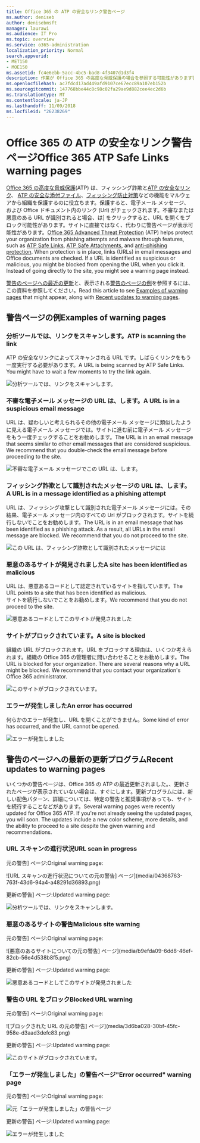 ```yaml
---
title: Office 365 の ATP の安全なリンク警告ページ
ms.author: deniseb
author: denisebmsft
manager: laurawi
ms.audience: IT Pro
ms.topic: overview
ms.service: o365-administration
localization_priority: Normal
search.appverid:
- MET150
- MOE150
ms.assetid: fc4e6ebb-5acc-4bc5-bad8-4f3407d1d3f4
description: 作業が Office 365 の高度な脅威保護の場合を参照する可能性があります警告ページの概要を取得します。
ms.openlocfilehash: ac7fdcd17ad449afd9107ce67ecc89a107eb152b
ms.sourcegitcommit: 147768bbe44c8c98c02fa29ae9d882cee4ec2d6b
ms.translationtype: MT
ms.contentlocale: ja-JP
ms.lasthandoff: 11/09/2018
ms.locfileid: "26238269"
---
```

# <a name="office-365-atp-safe-links-warning-pages"></a><span data-ttu-id="cf823-103">Office 365 の ATP の安全なリンク警告ページ</span><span class="sxs-lookup"><span data-stu-id="cf823-103">Office 365 ATP Safe Links warning pages</span></span>

<span data-ttu-id="cf823-p101">[Office 365 の高度な脅威保護](office-365-atp.md)(ATP) は、フィッシング詐欺と[ATP の安全なリンク](atp-safe-links.md)、 [ATP の安全な添付ファイル](atp-safe-attachments.md)、[フィッシング防止対策](anti-phishing-protection.md)などの機能をマルウェアから組織を保護するのに役立ちます。保護すると、電子メール メッセージ、および Office ドキュメント内のリンク (Url) がチェックされます。不審なまたは悪意のある URL が識別されると場合、は] をクリックすると、URL を開くをブロック可能性があります。サイトに直接ではなく、代わりに警告ページが表示可能性があります。</span><span class="sxs-lookup"><span data-stu-id="cf823-p101">[Office 365 Advanced Threat Protection](office-365-atp.md) (ATP) helps protect your organization from phishing attempts and malware through features, such as [ATP Safe Links](atp-safe-links.md), [ATP Safe Attachments](atp-safe-attachments.md), and [anti-phishing protection](anti-phishing-protection.md). When protection is in place, links (URLs) in email messages and Office documents are checked. If a URL is identified as suspicious or malicious, you might be blocked from opening the URL when you click it. Instead of going directly to the site, you might see a warning page instead.</span></span> 
  
<span data-ttu-id="cf823-108">[警告のページへの最近の更新](atp-safe-links-warning-pages.md#updates)と、表示される[警告のページの例](atp-safe-links-warning-pages.md#examples)を参照するには、この資料を参照してください。</span><span class="sxs-lookup"><span data-stu-id="cf823-108">Read this article to see [Examples of warning pages](atp-safe-links-warning-pages.md#examples) that might appear, along with [Recent updates to warning pages](atp-safe-links-warning-pages.md#updates).</span></span>
  
## <a name="examples-of-warning-pages"></a><span data-ttu-id="cf823-109">警告ページの例</span><span class="sxs-lookup"><span data-stu-id="cf823-109">Examples of warning pages</span></span>

### <a name="atp-is-scanning-the-link"></a><span data-ttu-id="cf823-110">分析ツールでは、リンクをスキャンします。</span><span class="sxs-lookup"><span data-stu-id="cf823-110">ATP is scanning the link</span></span>

<span data-ttu-id="cf823-p102">ATP の安全なリンクによってスキャンされる URL です。しばらくリンクをもう一度実行する必要があります。</span><span class="sxs-lookup"><span data-stu-id="cf823-p102">A URL is being scanned by ATP Safe Links. You might have to wait a few moments to try the link again.</span></span>

![分析ツールでは、リンクをスキャンします。](media/ee8dd5ed-6b91-4248-b054-12b719e8d0ed.png)

### <a name="a-url-is-in-a-suspicious-email-message"></a><span data-ttu-id="cf823-114">不審な電子メール メッセージの URL は、します。</span><span class="sxs-lookup"><span data-stu-id="cf823-114">A URL is in a suspicious email message</span></span>

<span data-ttu-id="cf823-p103">URL は、疑わしいと考えられるその他の電子メール メッセージに類似したように見える電子メール メッセージでは。サイトに進む前に電子メール メッセージをもう一度チェックすることをお勧めします。</span><span class="sxs-lookup"><span data-stu-id="cf823-p103">The URL is in an email message that seems similar to other email messages that are considered suspicious. We recommend that you double-check the email message before proceeding to the site.</span></span>

![不審な電子メール メッセージでこの URL は、します。](media/33f57923-23e3-4b0f-838b-6ad589ba897b.png)

### <a name="a-url-is-in-a-message-identified-as-a-phishing-attempt"></a><span data-ttu-id="cf823-118">フィッシング詐欺として識別されたメッセージの URL は、します。</span><span class="sxs-lookup"><span data-stu-id="cf823-118">A URL is in a message identified as a phishing attempt</span></span>

<span data-ttu-id="cf823-p104">URL は、フィッシング攻撃として識別された電子メール メッセージには。その結果、電子メール メッセージ内のすべての Url がブロックされます。サイトを続行しないでことをお勧めします。</span><span class="sxs-lookup"><span data-stu-id="cf823-p104">The URL is in an email message that has been identified as a phishing attack. As a result, all URLs in the email message are blocked. We recommend that you do not proceed to the site.</span></span>

![この URL は、フィッシング詐欺として識別されたメッセージには](media/6e544a28-0604-4821-aba6-d5a57bb917e5.png)

### <a name="a-site-has-been-identified-as-malicious"></a><span data-ttu-id="cf823-123">悪意のあるサイトが発見されました</span><span class="sxs-lookup"><span data-stu-id="cf823-123">A site has been identified as malicious</span></span>

<span data-ttu-id="cf823-124">URL は、悪意あるコードとして認定されているサイトを指しています。</span><span class="sxs-lookup"><span data-stu-id="cf823-124">The URL points to a site that has been identified as malicious.</span></span>  <br/> <span data-ttu-id="cf823-125">サイトを続行しないでことをお勧めします。</span><span class="sxs-lookup"><span data-stu-id="cf823-125">We recommend that you do not proceed to the site.</span></span>

![悪意あるコードとしてこのサイトが発見されました](media/058883c8-23f0-4672-9c1c-66b084796177.png)

### <a name="a-site-is-blocked"></a><span data-ttu-id="cf823-127">サイトがブロックされています。</span><span class="sxs-lookup"><span data-stu-id="cf823-127">A site is blocked</span></span>

<span data-ttu-id="cf823-p105">組織の URL がブロックされます。URL をブロックする理由は、いくつか考えられます。組織の Office 365 の管理者に問い合わせることをお勧めします。</span><span class="sxs-lookup"><span data-stu-id="cf823-p105">The URL is blocked for your organization. There are several reasons why a URL might be blocked. We recommend that you contact your organization's Office 365 administrator.</span></span>

![このサイトがブロックされています。](media/6b4bda2d-a1e6-419e-8b10-588e83c3af3f.png)

### <a name="an-error-has-occurred"></a><span data-ttu-id="cf823-132">エラーが発生しました</span><span class="sxs-lookup"><span data-stu-id="cf823-132">An error has occurred</span></span>

<span data-ttu-id="cf823-133">何らかのエラーが発生し、URL を開くことができません。</span><span class="sxs-lookup"><span data-stu-id="cf823-133">Some kind of error has occurred, and the URL cannot be opened.</span></span>

![エラーが発生しました](media/2f7465a4-1cf4-4c1c-b7d4-3c07e4b795b4.png)

## <a name="recent-updates-to-warning-pages"></a><span data-ttu-id="cf823-135">警告のページへの最新の更新プログラム</span><span class="sxs-lookup"><span data-stu-id="cf823-135">Recent updates to warning pages</span></span>

<span data-ttu-id="cf823-p106">いくつかの警告ページは、Office 365 の ATP の最近更新されました。、更新されたページが表示されていない場合は、すぐにします。更新プログラムには、新しい配色パターン、詳細については、特定の警告と推奨事項があっても、サイトを続行することなどがあります。</span><span class="sxs-lookup"><span data-stu-id="cf823-p106">Several warning pages were recently updated for Office 365 ATP. If you're not already seeing the updated pages, you will soon. The updates include a new color scheme, more details, and the ability to proceed to a site despite the given warning and recommendations.</span></span>

### <a name="url-scan-in-progress"></a><span data-ttu-id="cf823-139">URL スキャンの進行状況</span><span class="sxs-lookup"><span data-stu-id="cf823-139">URL scan in progress</span></span>

<span data-ttu-id="cf823-140">元の警告] ページ:</span><span class="sxs-lookup"><span data-stu-id="cf823-140">Original warning page:</span></span>

![URL スキャンの進行状況についての元の警告] ページ](media/04368763-763f-43d6-94a4-a48291d36893.png)

<span data-ttu-id="cf823-142">更新の警告] ページ:</span><span class="sxs-lookup"><span data-stu-id="cf823-142">Updated warning page:</span></span>

![分析ツールでは、リンクをスキャンします。](media/ee8dd5ed-6b91-4248-b054-12b719e8d0ed.png)

### <a name="malicious-site-warning"></a><span data-ttu-id="cf823-144">悪意のあるサイトの警告</span><span class="sxs-lookup"><span data-stu-id="cf823-144">Malicious site warning</span></span>

<span data-ttu-id="cf823-145">元の警告] ページ:</span><span class="sxs-lookup"><span data-stu-id="cf823-145">Original warning page:</span></span>

![悪意のあるサイトについての元の警告] ページ](media/b9efda09-6dd8-46ef-82cb-56e4d538b8f5.png)

<span data-ttu-id="cf823-147">更新の警告] ページ:</span><span class="sxs-lookup"><span data-stu-id="cf823-147">Updated warning page:</span></span>

![悪意あるコードとしてこのサイトが発見されました](media/058883c8-23f0-4672-9c1c-66b084796177.png)

### <a name="blocked-url-warning"></a><span data-ttu-id="cf823-149">警告の URL をブロック</span><span class="sxs-lookup"><span data-stu-id="cf823-149">Blocked URL warning</span></span>

<span data-ttu-id="cf823-150">元の警告] ページ:</span><span class="sxs-lookup"><span data-stu-id="cf823-150">Original warning page:</span></span>

![ブロックされた URL の元の警告] ページ](media/3d6ba028-30bf-45fc-958e-d3aad3defc83.png)

<span data-ttu-id="cf823-152">更新の警告] ページ:</span><span class="sxs-lookup"><span data-stu-id="cf823-152">Updated warning page:</span></span>

![このサイトがブロックされています。](media/6b4bda2d-a1e6-419e-8b10-588e83c3af3f.png)

### <a name="error-occurred-warning-page"></a><span data-ttu-id="cf823-154">「エラーが発生しました」の警告ページ</span><span class="sxs-lookup"><span data-stu-id="cf823-154">"Error occurred" warning page</span></span>

<span data-ttu-id="cf823-155">元の警告] ページ:</span><span class="sxs-lookup"><span data-stu-id="cf823-155">Original warning page:</span></span>

![元「エラーが発生しました」の警告ページ](media/9aaa4383-2f23-48be-bdaa-8efbcb2acc70.png)

<span data-ttu-id="cf823-157">更新の警告] ページ:</span><span class="sxs-lookup"><span data-stu-id="cf823-157">Updated warning page:</span></span>

![エラーが発生しました](media/2f7465a4-1cf4-4c1c-b7d4-3c07e4b795b4.png)
   
